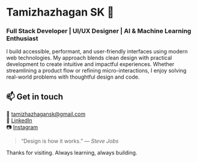 # Tamizhazhagan SK 👋  
### Full Stack Developer | UI/UX Designer | AI & Machine Learning Enthusiast

I build accessible, performant, and user-friendly interfaces using modern web technologies. My approach blends clean design with practical development to create intuitive and impactful experiences. Whether streamlining a product flow or refining micro-interactions, I enjoy solving real-world problems with thoughtful design and code.

## 📫 Get in touch  
📧 [tamizhazhagansk@gmail.com](mailto:tamizhazhagansk@gmail.com)  
🔗 [LinkedIn](https://linkedin.com/in/tamizh-sk)  
📷 [Instagram](https://instagram.com/tamizh.s.k)

> “Design is how it works.” — *Steve Jobs*

Thanks for visiting. Always learning, always building.

